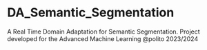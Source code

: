 # DA_Semantic_Segmentation
A Real Time Domain Adaptation for Semantic Segmentation. Project developed for the Advanced Machine Learning @polito
2023/2024